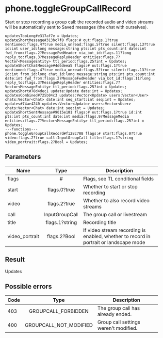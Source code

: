 # phone.toggleGroupCallRecord
Start or stop recording a group call: the recorded audio and video streams will be automatically sent to Saved messages (the chat with ourselves).

```
updatesTooLong#e317af7e = Updates;
updateShortMessage#313bc7f8 flags:# out:flags.1?true mentioned:flags.4?true media_unread:flags.5?true silent:flags.13?true id:int user_id:long message:string pts:int pts_count:int date:int fwd_from:flags.2?MessageFwdHeader via_bot_id:flags.11?long reply_to:flags.3?MessageReplyHeader entities:flags.7?Vector<MessageEntity> ttl_period:flags.25?int = Updates;
updateShortChatMessage#4d6deea5 flags:# out:flags.1?true mentioned:flags.4?true media_unread:flags.5?true silent:flags.13?true id:int from_id:long chat_id:long message:string pts:int pts_count:int date:int fwd_from:flags.2?MessageFwdHeader via_bot_id:flags.11?long reply_to:flags.3?MessageReplyHeader entities:flags.7?Vector<MessageEntity> ttl_period:flags.25?int = Updates;
updateShort#78d4dec1 update:Update date:int = Updates;
updatesCombined#725b04c3 updates:Vector<Update> users:Vector<User> chats:Vector<Chat> date:int seq_start:int seq:int = Updates;
updates#74ae4240 updates:Vector<Update> users:Vector<User> chats:Vector<Chat> date:int seq:int = Updates;
updateShortSentMessage#9015e101 flags:# out:flags.1?true id:int pts:int pts_count:int date:int media:flags.9?MessageMedia entities:flags.7?Vector<MessageEntity> ttl_period:flags.25?int = Updates;
---functions---
phone.toggleGroupCallRecord#f128c708 flags:# start:flags.0?true video:flags.2?true call:InputGroupCall title:flags.1?string video_portrait:flags.2?Bool = Updates;
```

## Parameters
| Name | Type | Description |
| ---- | :----: | ----------- |
| flags | # | Flags, see TL conditional fields |
| start | flags.0?true | Whether to start or stop recording |
| video | flags.2?true | Whether to also record video streams |
| call | InputGroupCall | The group call or livestream |
| title | flags.1?string | Recording title |
| video_portrait | flags.2?Bool | If video stream recording is enabled, whether to record in portrait or landscape mode |


## Result
Updates

## Possible errors
| Code | Type | Description |
| ---- | :----: | ----------- |
| 403 | GROUPCALL_FORBIDDEN | The group call has already ended. |
| 400 | GROUPCALL_NOT_MODIFIED | Group call settings weren't modified. |

